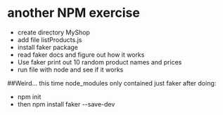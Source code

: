 # another NPM exercise
- create directory MyShop
- add file listProducts.js
- install faker package
- read faker docs and figure out how it works
- Use faker print out 10 random product names and prices
- run file with node and see if it works

##Weird... this time node_modules only contained just faker after doing:
- npm init 
- then npm install faker --save-dev